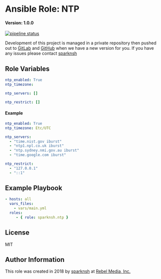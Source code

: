 # Ansible Role: NTP

#### Version: 1.0.0

[![pipeline status](https://gitlab.com/sparknsh/ansible-role-ntp/badges/master/pipeline.svg)](https://gitlab.com/sparknsh/ansible-role-ntp/commits/master)

Development of this project is managed in a private repository then pushed out to [GitLab](https://gitlab.com/sparknsh/ansible-role-ntp) and [GitHub](https://github.com/sparknsh/ansible-role-ntp) when we have a new version for you. If you have any issues please contact [sparknsh](https://www.sparknsh.com/contact?type=issue&name=ansible-role-ntp)

## Role Variables

```yaml
ntp_enabled: True
ntp_timezone:

ntp_servers: []

ntp_restrict: []
```

#### Example

```yaml
ntp_enabled: True
ntp_timezone: Etc/UTC

ntp_servers:
  - "time.nist.gov iburst"
  - "ntp1.npl.co.uk iburst"
  - "ntp.sydney.nmi.gov.au iburst"
  - "time.google.com iburst"

ntp_restrict:
  - "127.0.0.1"
  - "::1"
```

## Example Playbook

```yaml
- hosts: all
  vars_files:
    - vars/main.yml
  roles:
     - { role: sparknsh.ntp }
```

## License

MIT

## Author Information

This role was created in 2018 by [sparknsh](https://www.sparknsh.com) at [Rebel Media, Inc.](https://www.rebelmedia.io/)
